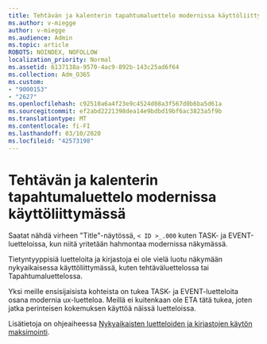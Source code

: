 ```yaml
---
title: Tehtävän ja kalenterin tapahtumaluettelo modernissa käyttöliittymässä
ms.author: v-miegge
author: v-miegge
ms.audience: Admin
ms.topic: article
ROBOTS: NOINDEX, NOFOLLOW
localization_priority: Normal
ms.assetid: 6137138a-9570-4ac9-892b-143c25ad6f64
ms.collection: Adm_O365
ms.custom:
- "9000153"
- "2627"
ms.openlocfilehash: c92510a6a4f23e9c4524d08a3f567d0b6ba5d61a
ms.sourcegitcommit: ef2abd2221398dea14e9bdbd19bf6ac3823a5f9b
ms.translationtype: MT
ms.contentlocale: fi-FI
ms.lasthandoff: 03/10/2020
ms.locfileid: "42573198"
---
```

# <a name="task-and-calendar-event-list-in-modern-ui"></a>Tehtävän ja kalenterin tapahtumaluettelo modernissa käyttöliittymässä

Saatat nähdä virheen "Title"-näytössä, `< ID >_.000` kuten TASK- ja EVENT-luetteloissa, kun niitä yritetään hahmontaa modernissa näkymässä.

Tietyntyyppisiä luetteloita ja kirjastoja ei ole vielä luotu näkymään nykyaikaisessa käyttöliittymässä, kuten tehtäväluettelossa tai Tapahtumaluettelossa.

Yksi meille ensisijaisista kohteista on tukea TASK- ja EVENT-luetteloita osana modernia ux-luetteloa. Meillä ei kuitenkaan ole ETA tätä tukea, joten jatka perinteisen kokemuksen käyttöä näissä luetteloissa.

Lisätietoja on ohjeaiheessa [Nykyaikaisten luetteloiden ja kirjastojen käytön maksimointi](https://docs.microsoft.com/sharepoint/dev/transform/modernize-userinterface-lists-and-libraries).
